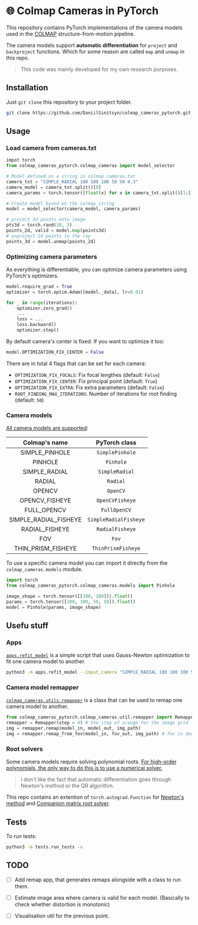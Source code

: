 # :globe_with_meridians: Colmap Cameras in PyTorch

This repository contains PyTorch implementations of the camera models used in the [COLMAP](https://colmap.github.io/) structure-from-motion pipeline.

The camera models support **automatic differentiation** for `project` and `backproject` functions. Which for some reason are called `map` and `unmap` in this repo.

> This code was mainly developed for my own research purposes.

## Installation

Just `git clone` this repository to your project folder.

```bash
git clone https://github.com/DaniilSinitsyn/colmap_cameras_pytorch.git
```

## Usage

### Load camera from cameras.txt

```python
impot torch
from colmap_cameras_pytorch.colmap_cameras import model_selector

# Model defined as a string in colmap cameras.txt
camera_txt = "SIMPLE_RADIAL 100 100 100 50 50 0.3"
camera_model = camera_txt.split()[0]
camera_params = torch.tensor([float(x) for x in camera_txt.split()[1:]])

# Create model based on the colmap string
model = model_selector(camera_model, camera_params)

# project 3d points onto image
pts3d = torch.rand(10, 3)
points_2d, valid = model.map(points3d)
# unproject 2d points to the ray
points_3d = model.unmap(points_2d)
```

### Optimizing camera parameters

As everything is differentiable, you can optimize camera parameters using PyTorch's optimizers.

```python
model.require_grad = True
optimizer = torch.optim.Adam([model._data], lr=0.01)

for _ in range(iterations):
    optimizer.zero_grad()
    ...
    loss = ...
    loss.backward()
    optimizer.step()
```

By default camera's center is fixed. If you want to optimize it too:

```python
model.OPTIMIZATION_FIX_CENTER = False
```

There are in total 4 flags that can be set for each camera:

- `OPTIMIZATION_FIX_FOCALS`: Fix focal lengthes (default: `False`)
- `OPTIMIZATION_FIX_CENTER`: Fix principal point (default: `True`)
- `OPTIMIZATION_FIX_EXTRA`: Fix extra parameters (default: `False`)
- `ROOT_FINDING_MAX_ITERATIONS`: Number of iterations for root finding (default: `50`)


### Camera models

[All camera models are supported](colmap_cameras/models):

| Colmap's name         | PyTorch class        |
| :-------------------: | :------------------:  |
| SIMPLE_PINHOLE        | `SimplePinhole`      |
| PINHOLE               | `Pinhole`            |
| SIMPLE_RADIAL         | `SimpleRadial`       |
| RADIAL                | `Radial`             |
| OPENCV                | `OpenCV`             |
| OPENCV_FISHEYE        | `OpenCVFisheye`      |
| FULL_OPENCV           | `FullOpenCV`         |
| SIMPLE_RADIAL_FISHEYE | `SimpleRadialFisheye`|
| RADIAL_FISHEYE        | `RadialFisheye`      |
| FOV                   | `Fov`                |
| THIN_PRISM_FISHEYE    | `ThinPrismFisheye`   |

To use a specific camera model you can import it directly from the `colmap_cameras.models` module.

```python
import torch
from colmap_cameras_pytorch.colmap_cameras.models import Pinhole

image_shape = torch.tensor([[100, 100]]).float()
params = torch.tensor([100, 100, 50, 50]).float()
model = Pinhole(params, image_shape)
```

## Usefu stuff

### Apps

[`apps.refit_model`](apps/refit_model.py) is a simple script that uses Gauss-Newton optimization to fit one camera model to another.

```bash
python3 -m apps.refit_model --input_camera "SIMPLE_RADIAL 100 100 100 50 50 0.3"  --output_camera "RADIAL_FISHEYE" --iterations 20
```

### Camera model remapper

[`colmap_cameras.utils.remapper`](colmap_cameras/utils/remapper.py) is a class that can be used to remap one camera model to another.

```python
from colmap_cameras_pytorch.colmap_cameras.util.remapper import Remapper
remapper = Remapper(step = 4) # the step of arange for the image grid
img = remapper.remap(model_in, model_out, img_path) 
img = remapper.remap_from_fov(model_in, fov_out, img_path) # fov in degrees
```

### Root solvers

Some camera models require solving polynomial roots. [For high-order polynomials, the only way to do this is to use a numerical solver.](https://en.wikipedia.org/wiki/Abel–Ruffini_theorem)

>I don't like the fact that automatic differentiation goes through Newton's method or the QR algorithm.

This repo contains an extention of `torch.autograd.Function` for [Newton's method](colmap_cameras/utils/newton_root_1d.py) and [Companion matrix root solver](colmap_cameras/utils/companion_matrix_root_1d.py).


## Tests

To run tests:

```bash
python3 -m tests.run_tests -v
```

## TODO
- [ ] Add remap app, that generates remaps alongside with a class to run them.
- [ ] Estimate image area where camera is valid for each model. (Basically to check whether distortion is monotonic)
- [ ] Visualisation util for the previous point.




